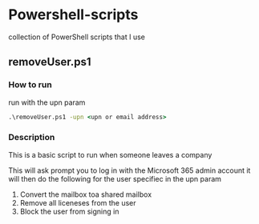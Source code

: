 # Powershell-scripts
collection of PowerShell scripts that I use 

## removeUser.ps1

### How to run

 run with the upn param 
 ```cmd
 .\removeUser.ps1 -upn <upn or email address>
 ```
 
### Description

This is a basic script to run when someone leaves a company

This will ask prompt you to log in with the Microsoft 365 admin account it will then do the following for the user specifiec in the upn param
1. Convert the mailbox toa shared mailbox
2. Remove all liceneses from the user
3. Block the user from signing in

